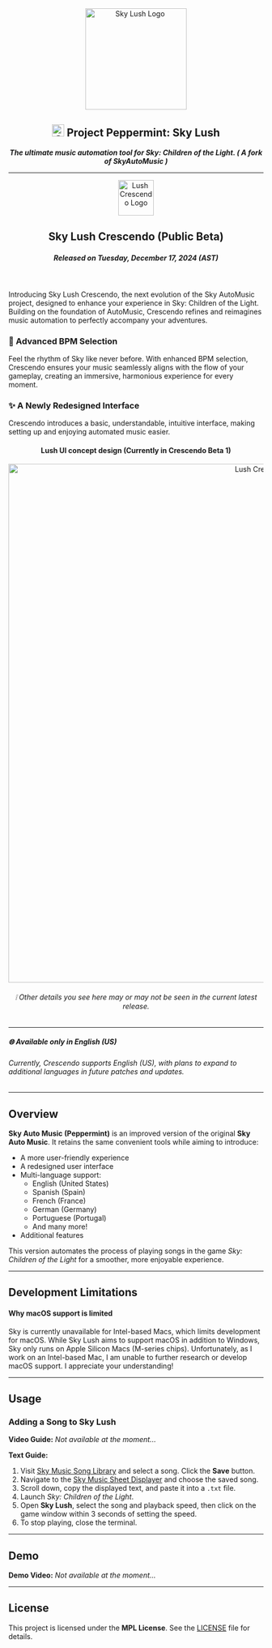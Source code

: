 <div align="center">
             <img src="https://i.imgur.com/I8yhV5s.png" alt="Sky Lush Logo" width="200" /><br>
             <h2>
               <img src="https://i.imgur.com/eyrbUP7.png" alt="SkyAutoMusic: Project Peppermint Logo" width="24" /> Project Peppermint: Sky Lush
             </h2>
            <b><i>The ultimate music automation tool for Sky: Children of the Light. ( A fork of SkyAutoMusic )</i></b>
</div>

----------

<div align="center"><img src="https://i.imgur.com/c7DEc56.png" alt="Lush Crescendo Logo" width="70" /></div>

## <p align="center"> Sky Lush Crescendo (Public Beta) <br> <h5 align="center">Released on Tuesday, December 17, 2024 (AST) </h5></p>

<br>

Introducing Sky Lush Crescendo, the next evolution of the Sky AutoMusic project, designed to enhance your experience in Sky: Children of the Light. Building on the foundation of AutoMusic, Crescendo refines and reimagines music automation to perfectly accompany your adventures.

### 🎵 Advanced BPM Selection
Feel the rhythm of Sky like never before. With enhanced BPM selection, Crescendo ensures your music seamlessly aligns with the flow of your gameplay, creating an immersive, harmonious experience for every moment.

### ✨ A Newly Redesigned Interface
Crescendo introduces a basic, understandable, intuitive interface, making setting up and enjoying automated music easier.

#### <p align="center"> Lush UI concept design (Currently in Crescendo Beta 1) </p>

<div align="center"><img src="https://i.imgur.com/ieV2ZvS.png" alt="Lush Crescendo Logo" width="1024" /></div>

###### <p align="center">❕ Other details you see here may or may not be seen in the current latest release. </p>

<hr>

##### 🌐 Available only in English (US)
###### Currently, Crescendo supports English (US), with plans to expand to additional languages in future patches and updates.

----------

## Overview

**Sky Auto Music (Peppermint)** is an improved version of the original **Sky Auto Music**. It retains the same convenient tools while aiming to introduce:
- A more user-friendly experience
- A redesigned user interface
- Multi-language support:
  - English (United States)
  - Spanish (Spain)
  - French (France)
  - German (Germany)
  - Portuguese (Portugal)
  - And many more!
- Additional features

This version automates the process of playing songs in the game *Sky: Children of the Light* for a smoother, more enjoyable experience.

---

## Development Limitations

#### Why macOS support is limited

Sky is currently unavailable for Intel-based Macs, which limits development for macOS. While Sky Lush aims to support macOS in addition to Windows, Sky only runs on Apple Silicon Macs (M-series chips). Unfortunately, as I work on an Intel-based Mac, I am unable to further research or develop macOS support. I appreciate your understanding!

---

## Usage

### Adding a Song to Sky Lush

**Video Guide:** *Not available at the moment...*

**Text Guide:**
1. Visit [Sky Music Song Library](https://sky-music.herokuapp.com/songLibrary.html) and select a song. Click the **Save** button.
2. Navigate to the [Sky Music Sheet Displayer](https://sky-music.herokuapp.com/sheetDisplayer.html) and choose the saved song.
3. Scroll down, copy the displayed text, and paste it into a `.txt` file.
4. Launch *Sky: Children of the Light*.
5. Open **Sky Lush**, select the song and playback speed, then click on the game window within 3 seconds of setting the speed.
6. To stop playing, close the terminal.

---

## Demo

**Demo Video:** *Not available at the moment...*

---

## License

This project is licensed under the **MPL License**. See the [LICENSE](LICENSE) file for details.
